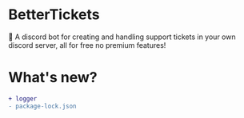 # BetterTickets
🎫 A discord bot for creating and handling support tickets in your own discord server, all for free no premium features!

# What's new?

```diff
+ logger
- package-lock.json
```